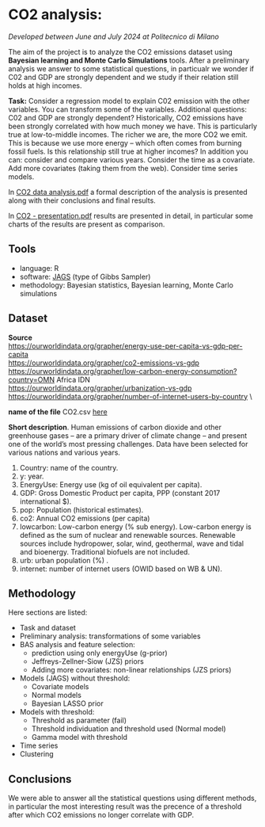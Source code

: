 # CO2 analysis: 
*Developed between June and July 2024 at Politecnico di Milano*

The aim of the project is to analyze the CO2 emissions dataset using **Bayesian learning and Monte Carlo Simulations** tools. After a preliminary analysis we answer to some statistical questions, in particualr we wonder if C02 and GDP are strongly dependent and we study if their relation still holds at high incomes.

**Task:** Consider a regression model to explain C02 emission with the other variables. You can
transform some of the variables. Additional questions: C02 and GDP are strongly dependent?
Historically, CO2 emissions have been strongly correlated with how much money we have.
This is particularly true at low-to-middle incomes. The richer we are, the more CO2 we
emit. This is because we use more energy – which often comes from burning fossil fuels. Is this relationship still true at higher incomes?
In addition you can: consider and compare various
years. Consider the time as a covariate. Add more covariates (taking them from the web).
Consider time series models.

In [CO2 data analysis.pdf](https://github.com/lorenzofranze/co2-analysis/blob/main/CO2%20Data%20analysis.pdf) a formal description of the analysis is presented along with their conclusions and final results.

In [CO2 - presentation.pdf](https://github.com/lorenzofranze/co2-analysis/blob/main/CO2%20-%20presentation.pdf) results are presented in detail, in particular some charts of the results are present as comparison.

## Tools
* language: R
* software: [JAGS](https://mcmc-jags.sourceforge.io/) (type of Gibbs Sampler)
* methodology: Bayesian statistics, Bayesian learning, Monte Carlo simulations

## Dataset
**Source** \
https://ourworldindata.org/grapher/energy-use-per-capita-vs-gdp-per-capita \
https://ourworldindata.org/grapher/co2-emissions-vs-gdp \
https://ourworldindata.org/grapher/low-carbon-energy-consumption?country=OMN Africa IDN \
https://ourworldindata.org/grapher/urbanization-vs-gdp \
https://ourworldindata.org/grapher/number-of-internet-users-by-country \

**name of the file** CO2.csv [here](https://github.com/lorenzofranze/co2-analysis/blob/main/CO2.csv)

**Short description**. Human emissions of carbon dioxide and other greenhouse gases – are a
primary driver of climate change – and present one of the world’s most pressing challenges.
Data have been selected for various nations and various years.
1. Country: name of the country.
2. y: year.
3. EnergyUse: Energy use (kg of oil equivalent per capita).
4. GDP: Gross Domestic Product per capita, PPP (constant 2017 international $).
5. pop: Population (historical estimates).
6. co2: Annual CO2 emissions (per capita)
7. lowcarbon: Low-carbon energy (% sub energy). Low-carbon energy is defined as the
sum of nuclear and renewable sources. Renewable sources include hydropower, solar,
wind, geothermal, wave and tidal and bioenergy. Traditional biofuels are not included.
8. urb: urban population (%) .
9. internet: number of internet users (OWID based on WB & UN).

## Methodology
Here sections are listed:
* Task and dataset
* Preliminary analysis: transformations of some variables
* BAS analysis and feature selection:
  * prediction using only energyUse (g-prior)
  * Jeffreys-Zellner-Siow (JZS) priors
  * Adding more covariates: non-linear relationships (JZS priors)
* Models (JAGS) without threshold:
  * Covariate models
  * Normal models
  * Bayesian LASSO prior
* Models with threshold:
  * Threshold as parameter (fail)
  * Threshold individuation and threshold used (Normal model)
  * Gamma model with threshold
* Time series
* Clustering

## Conclusions

We were able to answer all the statistical questions using different methods, in particular the most interesting result was the precence of a threshold after which CO2 emissions no longer correlate with GDP.


